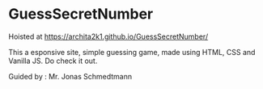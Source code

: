 # GuessSecretNumber

Hoisted at https://archita2k1.github.io/GuessSecretNumber/

This a esponsive site, simple guessing game, made using HTML, CSS and Vanilla JS.
Do check it out.

Guided by : Mr. Jonas Schmedtmann
